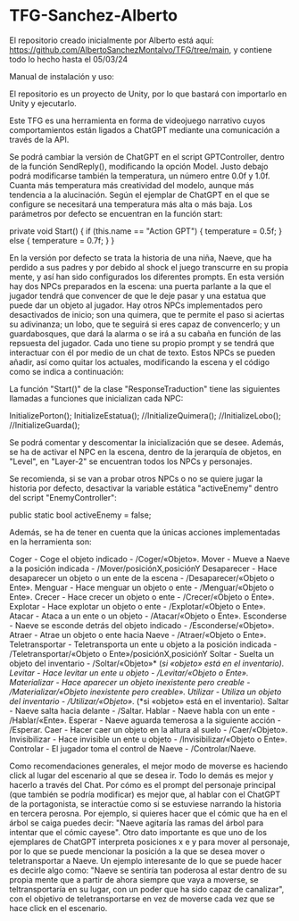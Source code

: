 # TFG-Sanchez-Alberto

El repositorio creado inicialmente por Alberto está aquí: https://github.com/AlbertoSanchezMontalvo/TFG/tree/main, y contiene todo lo hecho hasta el 05/03/24

Manual de instalación y uso:

El repositorio es un proyecto de Unity, por lo que bastará con importarlo en Unity y ejecutarlo.

Este TFG es una herramienta en forma de videojuego narrativo cuyos comportamientos están ligados a ChatGPT mediante una comunicación a través de la API.

Se podrá cambiar la versión de ChatGPT en el script GPTController, dentro de la función SendReply(), modificando la opción Model. Justo debajo podrá modificarse también la temperatura, un número entre 0.0f y 1.0f. Cuanta más temperatura más creatividad del modelo, aunque más tendencia a la alucinación. Según el ejemplar de ChatGPT en el que se configure se necesitará una temperatura más alta o más baja. Los parámetros por defecto se encuentran en la función start: 

private void Start()
        {
            if (this.name == "Action GPT")
            {
                temperature = 0.5f;
            }
            else
            {
                temperature = 0.7f;
            }
        }

En la versión por defecto se trata la historia de una niña, Naeve, que ha perdido a sus padres y por debido al shock el juego transcurre en su propia mente, y así han sido configurados los diferentes prompts. En esta versión hay dos NPCs preparados en la escena: una puerta parlante a la que el jugador tendrá que convencer de que le deje pasar y una estatua que puede dar un objeto al jugador. Hay otros NPCs implementados pero desactivados de inicio; son una quimera, que te permite el paso si aciertas su adivinanza; un lobo, que te seguirá si eres capaz de convencerlo; y un guardabosques, que dará la alarma o se irá a su cabaña en función de las repsuesta del jugador. Cada uno tiene su propio prompt y se tendrá que interactuar con él por medio de un chat de texto. Estos NPCs se pueden añadir, así como quitar los actuales, modificando la escena y el código como se indica a continuación: 

La función "Start()" de la clase "ResponseTraduction" tiene las siguientes llamadas a funciones que inicializan cada NPC:

InitializePorton();
InitializeEstatua();
//InitializeQuimera();
//InitializeLobo();
//InitializeGuarda();

Se podrá comentar y descomentar la inicialización que se desee. Además, se ha de activar el NPC en la escena, dentro de la jerarquía de objetos, en "Level", en "Layer-2" se encuentran todos los NPCs y personajes.

Se recomienda, si se van a probar otros NPCs o no se quiere jugar la historia por defecto, desactivar la variable estática "activeEnemy" dentro del script "EnemyController":

public static bool activeEnemy = false;

Además, se ha de tener en cuenta que la únicas acciones implementadas en la herramienta son:

Coger - Coge el objeto indicado - /Coger/«Objeto».
Mover - Mueve a Naeve a la posición indicada - /Mover/posiciónX,posiciónY
Desaparecer - Hace desaparecer un objeto o un ente de la escena - /Desaparecer/«Objeto o Ente». 
Menguar - Hace menguar un objeto o ente - /Menguar/«Objeto o Ente». 
Crecer - Hace crecer un objeto o ente - /Crecer/«Objeto o Ente». 
Explotar - Hace explotar un objeto o ente - /Explotar/«Objeto o Ente». 
Atacar - Ataca a un ente o un objeto - /Atacar/«Objeto o Ente». 
Esconderse - Naeve se esconde detrás del objeto indicado - /Esconderse/«Objeto».
Atraer - Atrae un objeto o ente hacia Naeve - /Atraer/«Objeto o Ente».
Teletransportar - Teletransporta un ente u objeto a la posición indicada - /Teletransportar/«Objeto o Ente»/posiciónX,posiciónY
Soltar - Suelta un objeto del inventario - /Soltar/«Objeto»* (*si «objeto» está en el inventario).
Levitar - Hace levitar un ente u objeto - /Levitar/«Objeto o Ente».
Materializar - Hace aparecer un objeto inexistente pero creable - /Materializar/«Objeto inexistente pero creable».
Utilizar - Utiliza un objeto del inventario - /Utilizar/«Objeto»*. (*si «objeto» está en el inventario).
Saltar - Naeve salta hacia delante - /Saltar.
Hablar - Naeve habla con un ente - /Hablar/«Ente».
Esperar - Naeve aguarda temerosa a la siguiente acción - /Esperar.
Caer - Hacer caer un objeto en la altura al suelo - /Caer/«Objeto».
Invisibilizar - Hace invisible un ente u objeto - /Invisibilizar/«Objeto o Ente».
Controlar - El jugador toma el control de Naeve - /Controlar/Naeve.

Como recomendaciones generales, el mejor modo de moverse es haciendo click al lugar del escenario al que se desea ir. Todo lo demás es mejor y hacerlo a través del Chat. Por cómo es el prompt del personaje principal (que también se podría modificar) es mejor que, al hablar con el ChatGPT de la portagonista, se interactúe como si se estuviese narrando la historia en tercera perosna. Por ejemplo, si quieres hacer que el cómic que ha en el árbol se caiga puedes decir: "Naeve agitaría las ramas del árbol para intentar que el cómic cayese". Otro dato importante es que uno de los ejemplares de ChatGPT interpreta posiciones x e y para mover al personaje, por lo que se puede mencionar la posición a la que se desea mover o teletransportar a Naeve. Un ejemplo interesante de lo que se puede hacer es decirle algo como: "Naeve se sentiría tan poderosa al estar dentro de su propia mente que a partir de ahora siempre que vaya a moverse, se teltransportaría en su lugar, con un poder que ha sido capaz de canalizar", con el objetivo de teletransportarse en vez de moverse cada vez que se hace click en el escenario.

